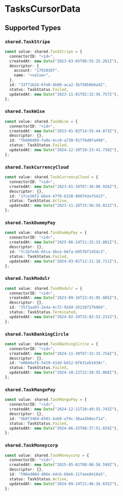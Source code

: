 # TasksCursorData


## Supported Types

### `shared.TaskStripe`

```typescript
const value: shared.TaskStripe = {
  connectorID: "<id>",
  createdAt: new Date("2023-03-05T06:55:25.261Z"),
  descriptor: {
    account: "17918387",
    name: "<value>",
  },
  id: "33f71b24-bfe0-4b00-aca2-3bf50b0b6a42",
  status: TaskStatus.Failed,
  updatedAt: new Date("2023-11-01T02:32:56.757Z"),
};
```

### `shared.TaskWise`

```typescript
const value: shared.TaskWise = {
  connectorID: "<id>",
  createdAt: new Date("2023-01-02T14:55:44.073Z"),
  descriptor: {},
  id: "fb608d09-fa9e-4cc0-a730-91f7bd0fa498",
  status: TaskStatus.Failed,
  updatedAt: new Date("2024-12-20T10:23:41.730Z"),
};
```

### `shared.TaskCurrencyCloud`

```typescript
const value: shared.TaskCurrencyCloud = {
  connectorID: "<id>",
  createdAt: new Date("2023-01-20T07:36:08.926Z"),
  descriptor: {},
  id: "1fce36f2-b6e4-47f0-b338-999743e75415",
  status: TaskStatus.Active,
  updatedAt: new Date("2023-11-26T15:56:58.022Z"),
};
```

### `shared.TaskDummyPay`

```typescript
const value: shared.TaskDummyPay = {
  connectorID: "<id>",
  createdAt: new Date("2025-06-24T11:25:33.881Z"),
  descriptor: {},
  id: "fc1bfe4b-65ca-4bce-b6fa-b9576f145dc3",
  status: TaskStatus.Failed,
  updatedAt: new Date("2024-03-01T12:21:18.711Z"),
};
```

### `shared.TaskModulr`

```typescript
const value: shared.TaskModulr = {
  connectorID: "<id>",
  createdAt: new Date("2023-09-16T23:41:05.885Z"),
  descriptor: {},
  id: "3573aa93-2e4a-4cf2-92dd-26210727b804",
  status: TaskStatus.Terminated,
  updatedAt: new Date("2024-02-20T15:02:53.231Z"),
};
```

### `shared.TaskBankingCircle`

```typescript
const value: shared.TaskBankingCircle = {
  connectorID: "<id>",
  createdAt: new Date("2024-11-30T07:32:33.754Z"),
  descriptor: {},
  id: "e0044afb-5429-41dd-bd12-bf631eb1934c",
  status: TaskStatus.Failed,
  updatedAt: new Date("2024-10-22T22:58:55.068Z"),
};
```

### `shared.TaskMangoPay`

```typescript
const value: shared.TaskMangoPay = {
  connectorID: "<id>",
  createdAt: new Date("2024-12-21T20:49:55.743Z"),
  descriptor: {},
  id: "4b0f3464-6501-4ab0-a79c-38aa2b6ecf1a",
  status: TaskStatus.Failed,
  updatedAt: new Date("2024-06-25T08:37:51.659Z"),
};
```

### `shared.TaskMoneycorp`

```typescript
const value: shared.TaskMoneycorp = {
  connectorID: "<id>",
  createdAt: new Date("2025-05-01T08:08:58.599Z"),
  descriptor: {},
  id: "596ed08d-486e-44cb-b9e6-21faee8410a5",
  status: TaskStatus.Active,
  updatedAt: new Date("2024-09-24T21:46:16.635Z"),
};
```


